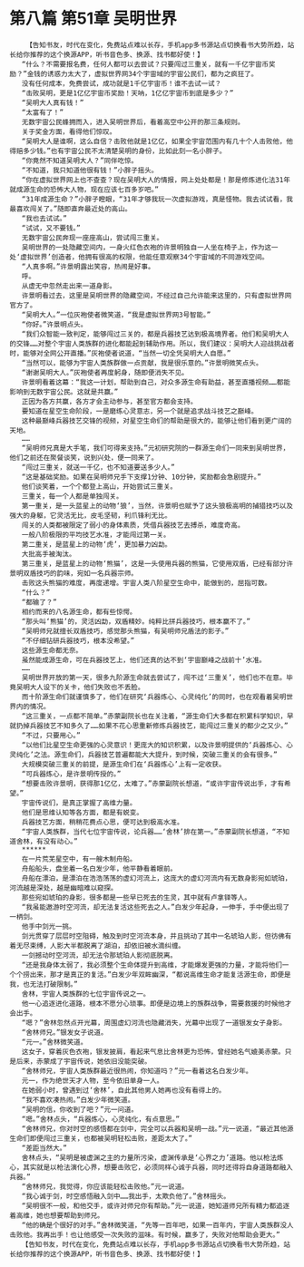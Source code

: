 # 第八篇 第51章 吴明世界
        【告知书友，时代在变化，免费站点难以长存，手机app多书源站点切换看书大势所趋，站长给你推荐的这个换源APP，听书音色多、换源、找书都好使！】
       “什么？不需要报名费，任何人都可以去尝试？只要闯过三重关，就有一千亿宇宙币奖励？”金钱的诱惑力太大了，虚拟世界网34个宇宙域的宇宙公民们，都为之疯狂了。
       没有任何成本，免费尝试，成功就是1千亿宇宙币！谁不去试一试？
       “击败吴明，更是1亿亿宇宙币奖励！天呐，1亿亿宇宙币到底是多少？”
       “吴明大人真有钱！”
       “太富有了！”
       无数宇宙公民蜂拥而入，进入吴明世界后，看着高空中公开的那三条规则。
       关于奖金方面，看得他们惊叹。
       “吴明大人是谁啊，这么自信？击败他就是1亿亿，如果全宇宙范围内有几十个人击败他，他得赔多少钱。”也有宇宙公民不太清楚吴明的身份，比如此刻一名小胖子。
       “你竟然不知道吴明大人？”同伴吃惊。
       “不知道，我只知道他很有钱！”小胖子摇头。
       “你在虚拟世界网上也不查查？现在吴明大人的情报，网上处处都是！那是修炼进化法31年就成源生命的恐怖大人物，现在应该七百多岁吧。”
       “31年成源生命？”小胖子瞪眼，“31年才够我玩一次虚拟游戏，真是怪物。我去试试看，我最喜欢闯关了。”随即直奔最近处的高山。
       “我也去试试。”
       “试试，又不要钱。”
       无数宇宙公民奔现一座座高山，尝试闯三重关。
       吴明世界的一处隐藏空间内，一身火红色衣袍的许景明独自一人坐在椅子上，作为这一处‘虚拟世界’创造者，他拥有很高的权限，他能任意观察34个宇宙域的不同游戏空间。
       “人真多啊。”许景明露出笑容，热闹是好事。
       呼。
       从虚无中忽然走出来一道身影。
       许景明看过去，这里是吴明世界的隐藏空间，不经过自己允许能来这里的，只有虚拟世界网官方了。
       “吴明大人。”一位灰袍使者微笑道，“我是虚拟世界网3号智能。”
       “你好。”许景明点头。
       “我们众智能一致判定，能够闯过三关的，都是兵器技艺达到极高境界者。他们和吴明大人的交锋……对整个宇宙人类族群的进化都能起到辅助作用。所以，我们建议：吴明大人迎战挑战者时，能够对全网公开直播。”灰袍使者说道，“当然一切全凭吴明大人自愿。”
       “当然可以，能够为宇宙人类族群做一点贡献，我是很乐意的。”许景明微笑点头。
       “谢谢吴明大人。”灰袍使者再度躬身，随即便消失不见。
       许景明看着这幕：“我这一计划，帮助到自己，对众多源生命有助益，甚至直播视频……都能影响到无数宇宙公民。这就是共赢。”
       正因为各方共赢，各方才会主动参与，甚至官方都会支持。
       要知道在星空生命阶段，一是磨练心灵意志，另一个就是追求战斗技艺之巅峰。
       这种最巅峰兵器技艺交锋的视频，对星空生命们的帮助是很大的，能够让他们看到更广阔的天地。
       ……
       “吴明师兄真是大手笔，我们可得来支持。”元初研究院的一群源生命们一同来到吴明世界，他们之前还在聚餐谈笑，说到兴处，便一同来了。
       “闯过三重关，就送一千亿，也不知道要送多少人。”
       “这是基础奖励。如果在吴明师兄手下支撑1分钟、10分钟，奖励都会急剧提升。”
       他们谈笑着，一个个都登上高山，开始尝试三重关。
       三重关，每一个人都是单独闯关。
       第一重关，是一头蓝星上的动物‘狼’，当然，许景明也赋予了这头狼极高明的捕猎技巧以及强大的身躯，它灵活无比，皮毛坚韧，利爪锋利无比。
       闯关的人类都被限定了弱小的身体素质，凭借兵器技艺去搏杀，难度奇高。
       一般八阶极限的平均技艺水准，才能闯过第一关。
       第二重关，是蓝星上的动物‘虎’，更加暴力凶勐。
       大批高手被淘汰。
       第三重关，是蓝星上的动物‘熊猫’，这是一头使用兵器的熊猫，它使用双盾，已经有部分许景明双盾技巧的韵味，宛如一名兵器宗师。
       击败这头熊猫的难度，再度递增。宇宙人类八阶星空生命中，能做到的，屈指可数。
       “什么？”
       “都输了？”
       相约而来的八名源生命，都有些惊愕。
       “那头叫‘熊猫’的，灵活凶勐，双盾精妙。纯粹比拼兵器技巧，根本赢不了。”
       “吴明师兄就擅长双盾技巧，感觉那头熊猫，有吴明师兄盾法的影子。”
       “不仔细钻研兵器技巧，根本没希望。”
       这些源生命都无奈。
       虽然能成源生命，可在兵器技艺上，他们还真的达不到‘宇宙巅峰之战前十’水准。
       ……
       吴明世界开放的第一天，很多九阶源生命就去尝试了，闯不过‘三重关’，他们也不在意。毕竟吴明大人设下的关卡，他们失败也不丢脸。
       而十阶源生命们就谨慎多了，他们在研究‘兵器炼心、心灵纯化’的同时，也在观看着吴明世界内的情况。
       “这三重关，一点都不简单。”赤蒙副院长也在关注着，“源生命们大多都在积累科学知识，早就扔掉兵器技艺不知多久了……如果不花心思重新修炼兵器技艺，能闯过三重关的都少之又少。”
       “不过，只要用心。”
       “以他们比星空生命更强的心灵意识！更庞大的知识积累，以及许景明提供的‘兵器炼心、心灵纯化’之法。源生命们，兵器技艺普遍都能大大提升，到时候，突破三重关的会有很多。”
       大规模突破三重关的前提，是源生命们在‘兵器炼心’上有一定收获。
       “可兵器炼心，是许景明传授的。”
       “想要击败许景明，获得那1亿亿，太难了。”赤蒙副院长想道，“或许宇宙传说出手，才有希望。”
       宇宙传说们，是真正掌握了高维力量。
       他们是思维认知等各方面，都是有蜕变。
       兵器技艺方面，稍稍花费点心思，便可达到极高水准。
       “宇宙人类族群，当代七位宇宙传说，论兵器……‘舍林’排在第一。”赤蒙副院长想道，“不知道舍林，有没有动心。”
       ******
       在一片荒芜星空中，有一艘木制舟船。
       舟船船头，盘坐着一名白发少年，他平静看着眼前。
       舟船在漂泊，是漂泊在浩浩荡荡的虚幻河流上，这庞大的虚幻河流内有无数身影宛如琥珀，河流越是深处，越是幽暗难以窥探。
       那些宛如琥珀的身影，很多都是一些早已死去的生灵，其中就有卢拿铎等人。
       “我虽能遨游时空河流，却无法复活这些死去之人。”白发少年起身，一伸手，手中便出现了一柄剑。
       他手中剑光一挑。
       剑光贯穿了层层时空阻碍，触及到时空河流本身，并且挑动了其中一名琥珀人影，但彷佛有着无尽束缚，人影大半都脱离了湖泊，却依旧被水滴纠缠。
       一剑撼动时空河流，却无法令那琥珀人影彻底脱离。
       “还是我身体太弱了，我必须整个生命体提升到高维，才能爆发更强的力量，才能将他们一个个捞出来，那才是真正的复活。”白发少年双眸幽深，“都说高维生命才能复活源生命，即便是我，也无法打破限制。”
       舍林，宇宙人类族群的七位宇宙传说之一。
       他一心追逐进化道路，根本不愿分心琐事。即便是边境上的族群战争，需要救援的时候他才会出手。
       “嗯？”舍林忽然点开光幕，周围虚幻河流也隐藏消失，光幕中出现了一道银发女子身影。
       “舍林师兄。”银发女子说道。
       “元一。”舍林微笑道。
       这女子，穿着灰色衣袍，银发披肩，看起来气息比舍林更为恐怖，曾经她名气媲美赤蒙。只是后来，赤蒙成了宇宙传说，她依旧没能突破。
       “舍林师兄，宇宙人类族群最近很热闹，你知道吗？”元一看着这名白发少年。
       元一，作为绝世天才人物，至今依旧单身一人。
       在她弱小时，曾遇到过‘舍林’，自此其他男人她再也没有看得上的。
       “我不喜欢凑热闹。”白发少年微笑道。
       “吴明的信，你收到了吧？”元一问道。
       “嗯。”舍林点头，“兵器炼心，心灵纯化，有点意思。”
       “舍林师兄，你对时空的感悟都在剑中，完全可以兵器和吴明一战。”元一说道，“最近其他源生命们即便闯过三重关，也都被吴明轻松击败，差距太大了。”
       “差距当然大。”
       舍林点头，“吴明是被虚渊之主的力量所污染，虚渊传承是‘心界之力’道路。他以枪法炼心，其实就是以枪法演化心界，想要击败它，必须同样心诚于兵器，同时还得将自身道路都融入兵器。”
       “舍林师兄，我觉得，你应该能轻松击败他。”元一说道。
       “我心诚于剑，时空感悟融入剑中……我出手，太欺负他了。”舍林摇头。
       “吴明很不一般，和他交手，或许对师兄你有帮助。”元一说道，她知道师兄所有精力都追逐着高维，她也想要帮助到师兄。
       “他的确是个很好的对手。”舍林微笑道，“先等一百年吧，如果一百年内，宇宙人类族群没人击败他。我再出手！也让他感受一次失败的滋味。有时候，赢多了，失败对他帮助会更大。”
       【告知书友，时代在变化，免费站点难以长存，手机app多书源站点切换看书大势所趋，站长给你推荐的这个换源APP，听书音色多、换源、找书都好使！】